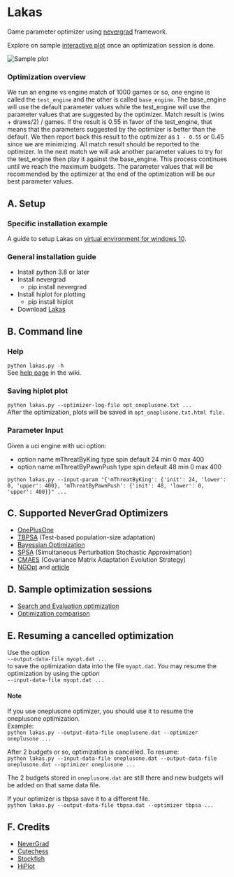 # Lakas
Game parameter optimizer using [nevergrad](https://github.com/facebookresearch/nevergrad) framework.

Explore on sample [interactive plot](https://fsmosca.github.io/Lakas/) once an optimization session is done.

![Sample plot](https://i.imgur.com/fVPN366.png)

### Optimization overview
We run an engine vs engine match of 1000 games or so, one engine is called the `test_engine` and the other is called `base_engine`. The base_engine will use the default parameter values while the test_engine will use the parameter values that are suggested by the optimizer. Match result is (wins + draws/2) / games. If the result is 0.55 in favor of the test_engine, that means that the parameters suggested by the optimizer is better than the default. We then report back this result to the optimizer as `1 - 0.55` or
0.45 since we are minimizing. All match result should be reported to the optimizer. In the next match we will ask another parameter values to try for the test_engine then play it against the base_engine. This process continues until we reach the maximum budgets. The parameter values that will be recommended by the optimizer at the end of the optimization will be our best parameter values.


## A. Setup
### Specific installation example
A guide to setup Lakas on [virtual environment for windows 10](https://github.com/fsmosca/Lakas/wiki/Windows-10-setup).

### General installation guide
* Install python 3.8 or later
* Install nevergrad
  * pip install nevergrad
* Install hiplot for plotting
  * pip install hiplot
* Download [Lakas](https://github.com/fsmosca/Lakas/archive/main.zip)
  
## B. Command line

### Help
`python lakas.py -h`  
See [help page](https://github.com/fsmosca/Lakas/wiki/Help) in the wiki.

### Saving hiplot plot
`python lakas.py --optimizer-log-file opt_oneplusone.txt ...`  
After the optimization, plots will be saved in `opt_oneplusone.txt.html file.`

### Parameter Input
Given a uci engine with uci option:  
  * option name mThreatByKing type spin default 24 min 0 max 400
  * option name mThreatByPawnPush type spin default 48 min 0 max 400

```
python lakas.py --input-param "{'mThreatByKing': {'init': 24, 'lower': 0, 'upper': 400}, 'mThreatByPawnPush': {'init': 48, 'lower': 0, 'upper': 400}}" ...
```

## C. Supported NeverGrad Optimizers
* [OnePlusOne](https://facebookresearch.github.io/nevergrad/optimizers_ref.html#nevergrad.optimization.optimizerlib.ParametrizedOnePlusOne)
* [TBPSA](https://facebookresearch.github.io/nevergrad/optimizers_ref.html#nevergrad.optimization.optimizerlib.ParametrizedTBPSA) (Test-based population-size adaptation)
* [Bayessian Optimization](https://facebookresearch.github.io/nevergrad/optimizers_ref.html?highlight=logger#nevergrad.optimization.optimizerlib.ParametrizedBO)
* [SPSA](https://facebookresearch.github.io/nevergrad/optimizers_ref.html?highlight=spsa#nevergrad.optimization.optimizerlib.SPSA) (Simultaneous Perturbation Stochastic Approximation)
* [CMAES](https://facebookresearch.github.io/nevergrad/optimizers_ref.html#nevergrad.optimization.optimizerlib.ParametrizedCMA) (Covariance Matrix Adaptation Evolution Strategy)
* [NGOpt](https://facebookresearch.github.io/nevergrad/optimizers_ref.html#nevergrad.optimization.optimizerlib.NGOpt) and [article](https://arxiv.org/pdf/2004.14014.pdf)


## D. Sample optimization sessions
* [Search and Evaluation optimization](https://github.com/fsmosca/Lakas/wiki/Search-and-Evaluation-parameter-Optimization)
* [Optimization comparison](https://github.com/fsmosca/Lakas/wiki/Optimization-Comparison)


## E. Resuming a cancelled optimization
Use the option  
`--output-data-file myopt.dat ...`  
to save the optimization data into the file `myopt.dat`. You may resume the optimization by using the option  
`--input-data-file myopt.dat ...`

#### Note
If you use oneplusone optimizer, you should use it to resume the oneplusone optimization.  
Example:  
`python lakas.py --output-data-file oneplusone.dat --optimizer oneplusone ...`  

After 2 budgets or so, optimization is cancelled. To resume:  
`python lakas.py --input-data-file oneplusone.dat --output-data-file oneplusone.dat --optimizer oneplusone ...`  

The 2 budgets stored in `oneplusone.dat` are still there and new budgets will be added on that same data file.

If your optimizer is tbpsa save it to a different file.  
`python lakas.py --output-data-file tbpsa.dat --optimizer tbpsa ...`  

## F. Credits
* [NeverGrad](https://github.com/facebookresearch/nevergrad)
* [Cutechess](https://github.com/cutechess/cutechess)
* [Stockfish](https://stockfishchess.org/)
* [HiPlot](https://github.com/facebookresearch/hiplot)
